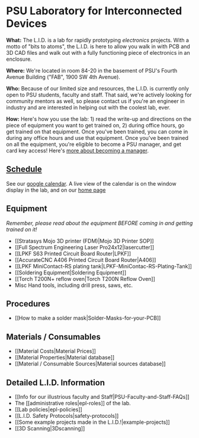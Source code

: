 # PSU Laboratory for Interconnected Devices

**What:** The L.I.D. is a lab for rapidly prototyping *electronics* projects. With a motto of "bits to atoms", the L.I.D. is here to allow you walk in with PCB and 3D CAD files and walk out with a fully functioning piece of electronics in an enclosure.

**Where:** We're located in room 84-20 in the basement of PSU's Fourth Avenue Building ("FAB", 1900 SW 4th Avenue).

**Who:** Because of our limited size and resources, the L.I.D. is currently only open to PSU students, faculty and staff. That said, we're actively looking for community mentors as well, so please contact us if you're an engineer in industry and are interested in helping out with the coolest lab, ever.

**How:** Here's how you use the lab: 1) read the write-up and directions on the piece of equipment you want to get trained on, 2) during office hours, go get trained on that equipment. Once you've been trained, you can come in during any office hours and use that equipment. Once you've been trained on all the equipment, you're eligible to become a PSU manager, and get card key access! Here's [more about becoming a manager](https://github.com/psu-epl/psu-epl.github.com/wiki/Becoming-an-L.I.D.-Manager). 


## [Schedule](https://www.google.com/calendar/embed?src=epl.pdx%40gmail.com&ctz=America/Los_Angeles)

See our [google calendar](https://www.google.com/calendar/embed?src=epl.pdx%40gmail.com&ctz=America/Los_Angeles). A live view of the calendar is on the window display in the lab, and on our [home page](http://psu-epl.github.io/)
## Equipment

*Remember, please read about the equipment BEFORE coming in and getting trained on it!*

- [[Stratasys Mojo 3D printer (FDM)|Mojo 3D Printer SOP]]
- [[Full Spectrum Engineering Laser Pro24x12|lasercutter]]
- [[LPKF S63 Printed Circuit Board Router|LPKF]]
- [[AccurateCNC A406 Printed Circuit Board Router|A406]]
- [[LPKF MiniContact-RS plating tank|LPKF-MiniContac-RS-Plating-Tank]]
- [[Soldering Equipment|Soldering Equipment]]
- [[Torch T200N+ reflow oven|Torch T200N Reflow Oven]]
- Misc Hand tools, including drill press, saws, etc.

## Procedures

- [[How to make a solder mask|Solder-Masks-for-your-PCB]]

## Materials / Consumables

- [[Material Costs|Material Prices]]
- [[Material Properties|Material database]]
- [[Material / Consumable Sources|Material sources database]]


## Detailed L.I.D. Information

- [[Info for our illustrious faculty and Staff|PSU-Faculty-and-Staff-FAQs]]
- The [[administrative roles|epl-roles]] of the lab.
- [[Lab policies|epl-policies]]
- [[L.I.D. Safety Protocols|safety-protocols]]
- [[Some example projects made in the L.I.D.!|example-projects]]
- [[3D Scanning|3Dscanning]]
